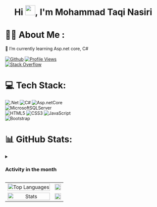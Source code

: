 <h1 align="center">Hi <img src="https://media.giphy.com/media/hvRJCLFzcasrR4ia7z/giphy.gif" width="32">, I'm Mohammad Taqi Nasiri</h1>

# 👨‍💻 About Me :
🌱 I’m currently learning Asp.net core, C# </br></br>
[![Github](https://img.shields.io/github/followers/NasiriMohammadTaqi?logo=github&style=for-the-badge&color=0891b2&labelColor=1c1917)](https://www.github.com/NasiriMohammadTaqi) 
[![Profile Views](https://komarev.com/ghpvc/?username=nasirimohammadtaqi&&style=for-the-badge)](https://stackoverflow.com/users/16142793) <br>
[![Stack Overflow](https://img.shields.io/badge/-Stackoverflow-FE7A16?style=for-the-badge&logo=stack-overflow&logoColor=white)](https://stackoverflow.com/users/16142793) 

# 💻 Tech Stack:

 ![.Net](https://img.shields.io/badge/.NET-5C2D91?style=for-the-badge&logo=.net&logoColor=white)
 ![C#](https://img.shields.io/badge/c%23-%23239120?style=for-the-badge&logo=c-sharp&logoColor=white) 
 ![Asp.netCore](https://img.shields.io/badge/Asp.net%20core-3a0bbd?style=for-the-badge&logo=.net&logoColor=white) </br> 
 ![MicrosoftSQLServer](https://img.shields.io/badge/Microsoft%20SQL%20Sever-CC2927?style=for-the-badge&logo=microsoft%20sql%20server&logoColor=white) </br>
 ![HTML5](https://img.shields.io/badge/html5-%23E34F26?style=for-the-badge&logo=html5&logoColor=white) 
 ![CSS3](https://img.shields.io/badge/css3-%231572B6?style=for-the-badge&logo=css3&logoColor=white) 
 ![JavaScript](https://img.shields.io/badge/javascript-F7DF1E?style=for-the-badge&logo=javascript&logoColor=white) </br>
 ![Bootstrap](https://img.shields.io/badge/Bootstrap-7952B3?style=for-the-badge&logo=Bootstrap&logoColor=white)
 
# 📊 GitHub Stats:
 
<details>
  <summary><h3>Activity in the month</h3></summary>
  <td align="center" colspan=""><a href="https://github.com/nasirimohammadtaqi"><img style="width:100%" src="https://github-readme-activity-graph.cyclic.app/graph/?username=nasirimohammadtaqi&bg_color=0D1117&color=58A5FE&line=58A5FE&point=FFFFFF" alt="Stats"></a>
</details>
<div align="center">
<table>
<tr>
<td align="center"><a href="https://github.com/nasirimohammadtaqi"><img  style="width:100%" src="https://github-readme-stats.vercel.app/api/top-langs/?username=NasiriMohammadTaqi&theme=github_dark&include_all_commits=true&count_private=true&layout=demo" alt="Top Languages"></a></td>
<td align="center"><a href="https://github.com/nasirimohammadtaqi"><img style="width:100%" src="https://github-profile-summary-cards.vercel.app/api/cards/profile-details?username=nasirimohammadtaqi&theme=github_dark&show_icons=true" /></a></td>
</tr>
<tr>
<td align="center"><a href="https://github.com/nasirimohammadtaqi"><img style="width:100%" src="https://github-readme-stats.vercel.app/api?username=NasiriMohammadTaqi&theme=github_dark&include_all_commits=true&count_private=true" alt="Stats"></a></td>
<td align="center"><a href="https://github.com/nasirimohammadtaqi"><img style="width:100%" src="https://github-readme-streak-stats.herokuapp.com/?user=nasirimohammadtaqi&theme=github-dark-blue" ali" /></a></td>
</tr>
</table>
</div>
